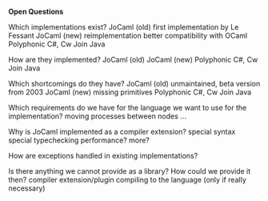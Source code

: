 **Open Questions**

Which implementations exist?
    JoCaml (old)
        first implementation by Le Fessant
    JoCaml (new)
        reimplementation
        better compatibility with OCaml
    Polyphonic C#, Cw
    Join Java

How are they implemented?
    JoCaml (old)
    JoCaml (new)
    Polyphonic C#, Cw
    Join Java

Which shortcomings do they have?
    JoCaml (old)
        unmaintained,
        beta version from 2003
    JoCaml (new)
        missing primitives
    Polyphonic C#, Cw
    Join Java

Which requirements do we have for the language we want to use for the implementation?
    moving processes between nodes
    ...

Why is JoCaml implemented as a compiler extension?
    special syntax
    special typechecking
    performance?
    more?

How are exceptions handled in existing implementations?

Is there anything we cannot provide as a library? How could we provide it then?
    compiler extension/plugin
    compiling to the language
    (only if really necessary)
